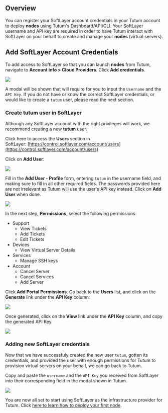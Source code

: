 ## Overview 

You can register your SoftLayer account credentials in your Tutum account
to deploy **nodes** using Tutum's
Dashboard/API/CLI. Your SoftLayer username and API key are required in order to
have Tutum interact with SoftLayer on your behalf to create
and manage your **nodes** (virtual servers).

## Add SoftLayer Account Credentials

To add access to SoftLayer so that you can launch **nodes** from Tutum,
navigate to **Account info \> Cloud Providers**. Click **Add
credentials**.

![](https://s.tutum.co/support/images/link-softlayer-account.png)

A modal will be shown that will require for you to input
the `Username` and the `API Key`. If you do not have or know the correct SoftLayer credentials, or would like to create a `tutum` user, please read the next section.

### Create tutum user in SoftLayer

Although any SoftLayer account with the right privileges will work, we
recommend creating a new **tutum** user. 

Click here to access the **Users** section in SoftLayer: [https://control.softlayer.com/account/users](https://control.softlayer.com/account/users)

Click on **Add User**:

![](https://s.tutum.co/support/images/softlayer-step-1.png)

Fill in the **Add User - Profile** form, entering `tutum` in the username field, and making sure to fill in all other required fields. The passwords provided here are not irrelevant as Tutum will use the user's API key instead. Click on **Add User** when done.

![](https://s.tutum.co/support/images/softlayer-step-2.png)

In the next step, **Permissions**, select the following permissions:

* Support
	* View Tickets
	* Add Tickets
	* Edit Tickets
* Devices
	* View Virtual Server Details
* Services
	* Manage SSH keys
* Account
	* Cancel Server
	* Cancel Services
	* Add Server

Click **Add Portal Permissions**. Go back to the **Users** list, and click on the **Generate** link under the **API Key** column:

![](https://s.tutum.co/support/images/softlayer-step-6.png)

Once generated, click on the **View** link under the **API Key** column, and copy the generated API Key.

![](https://s.tutum.co/support/images/softlayer-step-7.png)


### Adding new SoftLayer credentials

Now that we have successfuly created the new user `tutum`, gotten its
credentials, and provided the user with enough permissions for Tutum to provision virtual servers on your behalf, we can go back to Tutum.

Copy and paste the `username` and the `API Key` you received from SoftLayer into their corresponding field in the modal shown in Tutum.

![](https://s.tutum.co/support/images/softlayer-modal.png)

You are now all set to start using SoftLayer as the infrastructure provider
for Tutum. Click [here to learn how to deploy your first node](https://support.tutum.co/support/solutions/articles/5000523221). 

